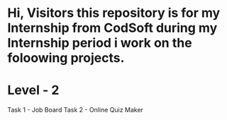 # Hi, Visitors this repository is for my Internship from CodSoft during my Internship period i work on the foloowing projects.

# Level - 2
Task 1 - Job Board
Task 2 - Online Quiz Maker
